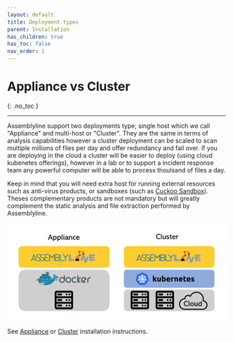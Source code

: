 ```yaml
---
layout: default
title: Deployment types
parent: Installation
has_children: true
has_toc: false
nav_order: 1
---
```


# Appliance vs Cluster
{: .no_toc }

---


Assemblyline support two deployments type; single host which we call "Appliance" and multi-host or "Cluster". They are the same in terms of analysis capabilities however a cluster deployment can be scaled to scan multiple millions of files per day and offer redundancy and fail over. If you are deploying in the cloud a cluster will be easier to deploy (using cloud kubenetes offerings), however in a lab or to support a incident response team any powerful computer will be able to process thoulsand of files a day.

Keep in mind that you will need extra host for running external resources such as anti-virus products, or sandboxes (such as [Cuckoo Sandbox](https://cuckoosandbox.org/)). Theses complementary products are not mandatory but will greatly complement the static analysis and file extraction performed by Assemblyline.

<img src="./images/dep_types.png" width="716">

See [Appliance](./deployment/appliance.html) or [Cluster](./deployment/cluster.html) installation instructions.